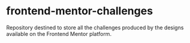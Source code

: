 # frontend-mentor-challenges
Repository destined to store all the challenges produced by the designs available on the Frontend Mentor platform.
